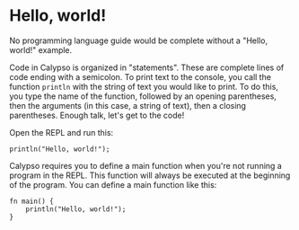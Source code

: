 # Hello, world!

No programming language guide would be complete without a "Hello, world!" example.

<!-- todo(@ThePuzzlemaker: doc|design): Rewrite this based on 
          possible new design -->

Code in Calypso is organized in "statements". These are complete lines of code ending with a semicolon.
To print text to the console, you call the function `println` with the string of text you would like to print.
To do this, you type the name of the function, followed by an opening parentheses, then the arguments
(in this case, a string of text), then a closing parentheses. Enough talk, let's get to the code!

<!-- todo(@ThePuzzlemaker: doc): REPL instructions;
          blocked on REPL actually, well, existing -->
Open the REPL and run this:

```cal
println("Hello, world!");
```

Calypso requires you to define a main function when you're not running a program in the REPL. This function will always be
executed at the beginning of the program. You can define a main function like this:

```cal
fn main() {
    println("Hello, world!");
}
```